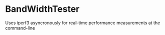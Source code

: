 # BandWidthTester
Uses iperf3 asyncronously for real-time performance measurements at the command-line
